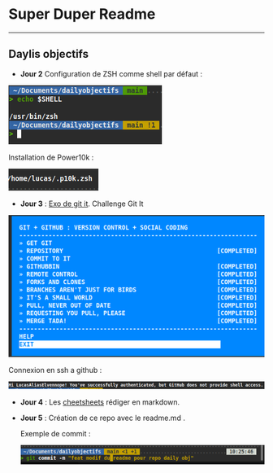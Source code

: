 # Super Duper Readme
 
---

##  Daylis objectifs


- **Jour 2** Configuration de ZSH comme shell par défaut :

![Zsh defaut](https://raw.githubusercontent.com/LucasAliasElvennope/Daily-objectifs/refs/heads/main/zshdefaut.png)


 Installation de Power10k :

![Power10k](https://raw.githubusercontent.com/LucasAliasElvennope/Daily-objectifs/refs/heads/main/power10k.png)



- **Jour 3** : [Exo de git it](https://github.com/LucasAliasElvennope/hello-world).
Challenge Git It

![Git it](https://raw.githubusercontent.com/LucasAliasElvennope/Daily-objectifs/refs/heads/main/git%20it.png)


Connexion en ssh a github :

![Ssh Github](https://raw.githubusercontent.com/LucasAliasElvennope/Daily-objectifs/refs/heads/main/connexiongithub.png)


- **Jour 4** : Les [cheetsheets](https://github.com/LucasAliasElvennope/cheatsheets) rédiger en markdown.


- **Jour 5** : Création de ce repo avec le readme.md .

   Exemple de commit :
   
  ![Exemple de commit](https://raw.githubusercontent.com/LucasAliasElvennope/Daily-objectifs/refs/heads/main/image%20pour%20repo.png)


  